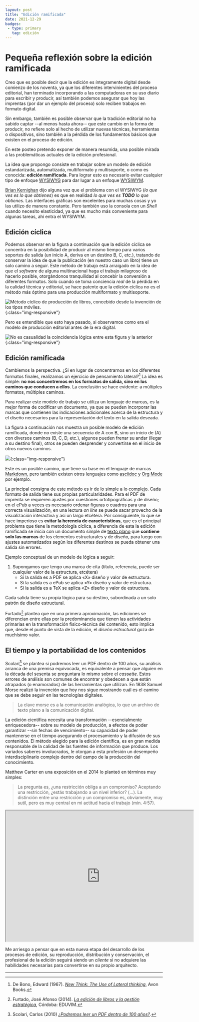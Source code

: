 ```yaml
---
layout: post
title: "Edición ramificada"
date: 2021-12-29
badges:
 - type: primary
   tag: edición
---
```


# Pequeña reflexión sobre la edición ramificada

Creo que es posible decir que la edición es íntegramente digital desde comienzo de los noventa, ya que los diferentes intervinientes del proceso editorial, han terminado incorporando a las computadoras en su uso diario para escribir y producir, así también podemos asegurar que hoy las imprentas (por dar un ejemplo del proceso) solo reciben trabajos en formato digital.

<!--more-->

Sin embargo, también es posible observar que la tradición editorial no ha sabido captar --al menos hasta ahora-- que este cambio en la forma de producir, no refiere solo al hecho de utilizar nuevas técnicas, herramientas o dispositivos, sino también a la pérdida de los fundamentos básicos que existen en el proceso de edición.

En este posteo pretendo exponer de manera resumida, una posible mirada a las problemáticas actuales de la edición profesional.

La idea que propongo consiste en trabajar sobre un modelo de edición estandarizada, automatizada, multiformato y multisoporte, o como es conocida: **edición ramificada**. Para lograr esto es necesario evitar cualquier tipo de enfoque [WYSIWYG](https://es.wikipedia.org/wiki/WYSIWYG) para dar lugar a un enfoque [WYSIWYM](https://es.wikipedia.org/wiki/WYSIWYM).

[Brian Kernighan](https://es.wikipedia.org/wiki/Brian_Kernighan) dijo alguna vez que el problema con el WYSIWYG (*lo que ves es lo que obtienes*) es que en realidad *lo que ves es **TODO** lo que obtienes*.  Las interfaces gráficas son excelentes para muchas cosas y yo las utilizo de manera constante. Pero también uso la consola con un *Shell* cuando necesito elasticidad, ya que es mucho más conveniente para algunas tareas, ahí entra el WYSIWYM.

## Edición cíclica

Podemos observar en la figura a continuación que la edición cíclica se concentra en la posibilidad de producir al mismo tiempo para varios soportes de salida (un inicio A, deriva en un destino B, C, etc.), tratando de conservar la idea de que la publicación (en nuestro caso un libro) tiene un solo camino a seguir. Este método de trabajo está arraigado en la idea de que el *software* de alguna multinacional haga el trabajo milagroso de hacerlo posible, otorgándonos tranquilidad al concebir la conversión a diferentes formatos. Solo cuando se toma conciencia *real* de la pérdida en la calidad técnica y editorial, se hace patente que la edición cíclica no es el método más óptimo para una producción multiformato y multisoporte.

![Método cíclico de producción de libros, concebido desde la invención de los tipos móviles.]({{site.baseurl}}/assets/img/ciclos.png){:class="img-responsive"}

Pero es entendible que esto haya pasado, si observamos como era el modelo de producción editorial antes de la era digital.

![No es casualidad la coincidencia lógica entre esta figura y la anterior]({{site.baseurl}}/assets/img/gutenberg.png){:class="img-responsive"}

## Edición ramificada

Cambiemos la perspectiva. ¿Si en lugar de concentrarnos en los diferentes formatos finales, realizamos un ejercicio de pensamiento lateral?[^1] La idea es simple: **no nos concentremos en los formatos de salida, sino en los caminos que conducen a ellos**. La conclusión se hace evidente: a múltiples formatos, múltiples caminos.

Para realizar este modelo de trabajo se utiliza un lenguaje de marcas, es la mejor forma de codificar un documento, ya que se pueden incorporar las marcas que contienen las indicaciones adicionales acerca de la estructura y el diseño necesarios para la representación del texto en la salida deseada.

La figura a continuación nos muestra un posible modelo de edición ramificada, donde no existe una secuencia de A con B, sino un inicio de (A) con diversos caminos (B, C, D, etc.), algunos pueden frenar su andar (llegar a su destino final), otros se pueden desprender y convertirse en el inicio de otros nuevos caminos.

![]({{site.baseurl}}/assets/img/completo.png){:class="img-responsive"}

Este es un posible camino, que tiene su base en el lenguaje de marcas [Markdown](https://es.wikipedia.org/wiki/Markdown), pero también existen otros lenguajes como [asciidoc](https://asciidoc-py.github.io/index.html) y [Org Mode](https://orgmode.org/) por ejemplo.

La principal consigna de este método es ir de lo simple a lo complejo. Cada formato de salida tiene sus propias particularidades. Para el PDF de imprenta se requieren ajustes por cuestiones ortotipográficas y de diseño; en el ePub a veces es necesario ordenar figuras o cuadros para una correcta visualización, en una lectura *on line* se puede sacar provecho de la visualización interactiva y así un largo etcétera. Por consiguiente, lo que se hace imperioso es **evitar la herencia de características**, que es el principal problema que tiene la metodología cíclica, a diferencia de esta la edición ramificada se inicia con un documento simple de [texto plano](https://es.wikipedia.org/wiki/Archivo_de_texto) que **contiene solo las marcas** de los elementos estructurales y de diseño, para luego con ajustes automatizados según los diferentes destinos se pueda obtener una salida sin errores.

Ejemplo conceptual de un modelo de lógica a seguir:

1. Supongamos que tengo una marca de cita (título, referencia, puede ser cualquier valor de la estructura, etcétera)
    - Si la salida es a PDF se aplica «X» diseño y valor de estructura.
    - Si la salida es a ePub se aplica «Y» diseño y valor de estructura.
    - Si la salida es a TeX se aplica «Z» diseño y valor de estructura.

Cada salida tiene su propia lógica para su destino, subordinada a un solo patrón de diseño estructural.

Furtado[^2] plantea que en una primera aproximación, las ediciones se diferencian entre ellas por la predominancia que tienen las actividades primarias en la transformación físico-técnica del contenido, esto implica que, desde el punto de vista de la edición, el *diseño estructural* goza de muchísimo valor.

## El tiempo y la portabilidad de los contenidos

Scolari[^3] se plantea si podremos leer un PDF dentro de 100 años, su análisis arranca de una premisa equivocada, es equivalente a pensar que alguien en la década del sesenta se preguntara lo mismo sobre el *cassette*. Estos errores de análisis son comunes de encontrar y obedecen a que están atrapados (o enamorados) de las herramientas que utilizan. En 1838 Samuel Morse realizó la invención que hoy nos sigue mostrando cuál es el camino que se debe seguir en las tecnologías digitales.

> La clave morse es a la comunicación analógica, lo que un archivo de texto plano a la comunicación digital.

La edición científica necesita una transformación --esencialmente enriquecedora-- sobre su modelo de producción, a efectos de poder garantizar --sin fechas de vencimiento-- su capacidad de poder mantenerse en el tiempo asegurando el procesamiento y la difusión de sus contenidos. El método elegido para la edición científica, es en gran medida responsable de la calidad de las fuentes de información que produce. Los variados saberes involucrados, le otorgan a esta profesión un desempeño interdisciplinario complejo dentro del campo de la producción del conocimiento.

Matthew Carter en una exposición en el 2014 lo planteó en términos muy simples:

> La pregunta es, ¿una restricción obliga a un compromiso? Aceptando una restricción, ¿estás trabajando a un nivel inferior? (...). La distinción entre una restricción y un compromiso es, obviamente, muy sutil, pero es muy central en mi actitud hacia el trabajo (min. 4:57).

<div>
<p style = 'text-align:center;'>
<iframe width="600" height = "420"
src="https://www.youtube.com/embed/xjxyEwjG2Es">
</iframe>
</p>
</div>

Me arriesgo a pensar que en esta nueva etapa del desarrollo de los procesos de edición, su reproducción, distribución y conservación, el profesional de la edición seguirá siendo un *cliente* si no adquiere las habilidades necesarias para convertirse en su propio arquitecto.

[^1]: De Bono, Edward (1967). [*New Think: The Use of Lateral thinking*](https://books.google.com.ar/books/about/El_pensamiento_lateral_pr%C3%A1ctico.html?id=ir_PDOmfHBwC&printsec=frontcover&source=kp_read_button&hl=es-419&redir_esc=y#v=onepage&q&f=false), Avon Books.

[^2]: Furtado, José Afonso (2014). [*La edición de libros y la gestión estratégica*](https://www.eduvim.com.ar/libro/9789876991735-la-edicion-de-libros-y-la-gestion-estrategica), Córdoba: EDUVIM.

[^3]: Scolari, Carlos (2010) [*¿Podremos leer un PDF dentro de 100 años?*](https://hipermediaciones.com/2010/11/11/%c2%bfpodremos-leer-un-pdf-dentro-de-100-anos/).

----

